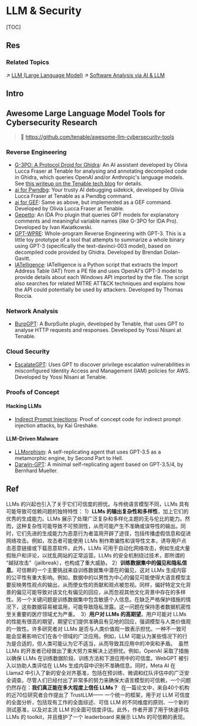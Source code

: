 # LLM & Security

[TOC]



## Res
### Related Topics
↗ [LLM (Large Language Model)](../../../🧠%20Computing%20Methodologies/👽%20Artificial%20Intelligence/🔥%20Natural%20Language%20Processing%20(NLP)/🦑%20LLM%20(Large%20Language%20Model)/LLM%20(Large%20Language%20Model).md)
↗ [Software Analysis via AI & LLM](../../🏰%20Cybersecurity%20Basics%20&%20InfoSec/🍦%20Software%20Security/🪆%20Software%20Analysis%20&%20Binary%20Engineering/Software%20Analysis%20via%20AI%20&%20LLM.md)



## Intro



## Awesome Large Language Model Tools for Cybersecurity Research
> 🔗 https://github.com/tenable/awesome-llm-cybersecurity-tools

### Reverse Engineering
- [G-3PO: A Protocol Droid for Ghidra](https://github.com/tenable/ghidra_tools/tree/main/g3po): An AI assistant developed by Olivia Lucca Fraser at Tenable for analysing and annotating decompiled code in Ghidra, which queries OpenAI and/or Anthropic's language models. See [this writeup on the Tenable tech blog](https://medium.com/tenable-techblog/g-3po-a-protocol-droid-for-ghidra-4b46fa72f1ff) for details.
- [ai for Pwndbg](https://github.com/tenable/pwndbg/blob/dev/pwndbg/commands/ai.py): Your trusty AI debugging sidekick, developed by Olivia Lucca Fraser at Tenable as a Pwndbg command.
- [ai for GEF](https://github.com/tenable/gef-extras): Same as above, but implemented as a GEF command. Developed by Olivia Lucca Fraser at Tenable.
- [Gepetto](https://github.com/JusticeRage/Gepetto): An IDA Pro plugin that queries GPT models for explanatory comments and meaningful variable names (like G-3PO for IDA Pro). Developed by Ivan Kwiatkowski.
- [GPT-WPRE](https://github.com/moyix/gpt-wpre): Whole-program Reverse Engineering with GPT-3. This is a little toy prototype of a tool that attempts to summarize a whole binary using GPT-3 (specifically the text-davinci-003 model), based on decompiled code provided by Ghidra. Developed by Brendan Dolan-Gavitt.
- [IATelligence](https://github.com/fr0gger/IATelligence): IATelligence is a Python script that extracts the Import Address Table (IAT) from a PE file and uses OpenAI's GPT-3 model to provide details about each Windows API imported by the file. The script also searches for related MITRE ATT&CK techniques and explains how the API could potentially be used by attackers. Developed by Thomas Roccia.


### Network Analysis
- [BurpGPT](https://github.com/Tenable/BurpGPT): A BurpSuite plugin, developed by Tenable, that uses GPT to analyse HTTP requests and responses. Developed by Yossi Nisani at Tenable.


### Cloud Security
- [EscalateGPT](https://github.com/Tenable/EscalateGPT): Uses GPT to discover privilege escalation vulnerabilities in misconfigured Identity Access and Management (IAM) policies for AWS. Developed by Yossi Nisani at Tenable.


### Proofs of Concept
#### Hacking LLMs
- [Indirect Prompt Injections](https://github.com/greshake/llm-security): Proof of concept code for indirect prompt injection attacks, by Kai Greshake.
#### LLM-Driven Malware
- [LLMorphism](https://github.com/SPTHvx/SPTH/tree/master/viruses/files/LLMorphism): A self-replicating agent that uses GPT-3.5 as a metamorphic engine, by Second Part to Hell.
- [Darwin-GPT](https://github.com/muellerberndt/darwin-gpt): A minimal self-replicating agent based on GPT-3.5/4, by Bernhard Mueller.



## Ref
[大语言模型的可信之路：TrustLLM全面揭秘]: https://mp.weixin.qq.com/s/iah6Wz0VsMsJx_wCtgirBw
LLMs 的兴起也引入了关于它们可信度的担忧。与传统语言模型不同，LLMs 具有可能导致可信赖问题的独特特性：
1）**LLMs 的输出复杂性和多样性**，加上它们的优秀的生成能力。LLMs 展示了处理广泛复杂和多样化主题的无与伦比的能力。然而，这种复杂性可能导致不可预测性，从而可能产生不准确或误导性的输出。同时，它们先进的生成能力为恶意行为者滥用开辟了途径，包括传播虚假信息和促进网络攻击。例如，攻击者可能使用 LLMs 制作欺骗性和误导性文本，诱导用户点击恶意链接或下载恶意软件。此外，LLMs 可用于自动化网络攻击，例如生成大量假账户和评论，以扰乱网站的正常运营。LLMs 的安全机制绕过技术，即所谓的 “越狱攻击”（jailbreak），也构成了重大威胁。
2）**训练数据集中的偏见和隐私信息**。可信赖的一个主要挑战来自训练数据集中潜在的偏见，这对 LLMs 生成内容的公平性有重大影响。例如，数据中的以男性为中⼼的偏见可能使得大语言模型主要反映男性观点的输出，从而使女性的贡献和观点被忽视。同样，偏好特定文化背景的偏见可能导致对该文化有偏见的回应，从而忽视其他文化背景中存在的多样性。另一个关键问题是训练数据集中包含敏感个⼈信息。在缺乏严格保护措施的情况下，这些数据容易被滥用，可能导致隐私泄露。这一问题在保持患者数据机密性至关重要的医疗领域尤为严重。 
3）**用户对 LLMs 的高期望**。用户可能对 LLMs 的性能有很高的期望，期望它们提供准确且有见地的回应，强调模型与⼈类价值观的一致性。许多研究者对 LLMs 是否与⼈类价值观一致表示担忧。一种不一致可能会显著影响它们在各个领域的广泛应用。例如，LLM 可能认为某些情况下的行为是合适的，但⼈类可能认为它不适当，从而导致其应用中的冲突和矛盾。 
虽然 LLMs 的开发者已经做出了重大努力来解决上述担忧。例如，OpenAI 采取了措施以确保 LLMs 在训练数据阶段、训练方法和下游应用中的可信度。WebGPT 被引⼊以协助⼈类评估在 LLMs 生成内容中识别不准确信息。同时，Meta AI 在 Llama2 中引⼊了新的安全对齐基准，包括在预训练、微调和红队评估中的广泛安全调查。尽管⼈们已经付出了非常多的努力来确保大语言模型的可信赖，一个问题仍然存在：**我们真正能在多大程度上信任 LLMs？** 
在一篇论文中，来自40个机构的近70位研究者合作提出了 TrustLLM—— 一个统一的框架，用于对 LLM 可信度的全面分析，包括现有工作的全面综述、可信 LLM 的不同维度的原则、一个新的测试基准，以及对主流 LLM 的全面可信度评估。此外，作者开源了用于快速评估 LLMs 的 toolkit，并且维护了一个 leaderboard 来展示 LLMs 的可信赖的表现。
